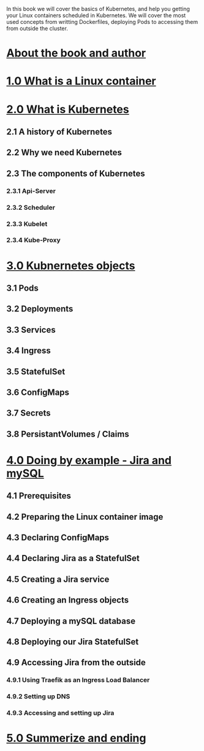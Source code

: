 In this book we will cover the basics of Kubernetes, and help you getting your Linux containers scheduled in Kubernetes. We will cover the most used concepts from writting Dockerfiles, deploying Pods to accessing them from outside the cluster.
# [About the book and author](about.md)
# [1.0 What is a Linux container](chapter01.md)
# [2.0 What is Kubernetes](chapter02.md)
## 2.1 A history of Kubernetes
## 2.2 Why we need Kubernetes
## 2.3 The components of Kubernetes
### 2.3.1 Api-Server
### 2.3.2 Scheduler
### 2.3.3 Kubelet
### 2.3.4 Kube-Proxy
# [3.0 Kubnernetes objects](chapter03.md)
## 3.1 Pods
## 3.2 Deployments
## 3.3 Services
## 3.4 Ingress
## 3.5 StatefulSet
## 3.6 ConfigMaps
## 3.7 Secrets
## 3.8 PersistantVolumes / Claims
# [4.0 Doing by example - Jira and mySQL](chapter04.md)
## 4.1 Prerequisites
## 4.2 Preparing the Linux container image
## 4.3 Declaring ConfigMaps
## 4.4 Declaring Jira as a StatefulSet
## 4.5 Creating a Jira service
## 4.6 Creating an Ingress objects
## 4.7 Deploying a mySQL database
## 4.8 Deploying our Jira StatefulSet
## 4.9 Accessing Jira from the outside
### 4.9.1 Using Traefik as an Ingress Load Balancer
### 4.9.2 Setting up DNS
### 4.9.3 Accessing and setting up Jira
# [5.0 Summerize and ending](chapter05.md)
